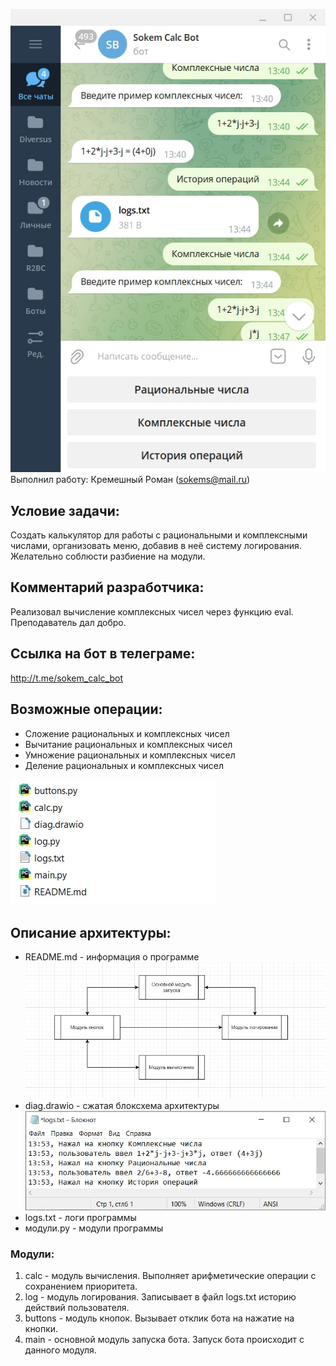 ![Бот](pic0.jpg)
Выполнил работу: Кремешный Роман (sokems@mail.ru)

## Условие задачи: 
Создать калькулятор для работы с рациональными и комплексными числами, организовать меню, добавив в неё систему логирования. Желательно соблюсти разбиение на модули.

## Комментарий разработчика: 
Реализовал вычисление комплексных чисел через функцию eval. Преподаватель дал добро.

## Ссылка на бот в телеграме:
http://t.me/sokem_calc_bot

## Возможные операции: 
+ Сложение рациональных и комплексных чисел
+ Вычитание рациональных и комплексных чисел
+ Умножение рациональных и комплексных чисел
+ Деление рациональных и комплексных чисел

![Архитектура](pic1.jpg)
## Описание архитектуры:
- README.md - информация о программе
![Диаграмма](pic2.jpg)
- diag.drawio - сжатая блоксхема архитектуры
![Логи](pic3.jpg)
- logs.txt - логи программы
- модули.py - модули программы

### Модули:
1. calc - модуль вычисления. Выполняет арифметические операции с сохранением приоритета.
2. log - модуль логирования. Записывает в файл logs.txt историю действий пользователя.
3. buttons - модуль кнопок. Вызывает отклик бота на нажатие на кнопки.
4. main - основной модуль запуска бота. Запуск бота происходит с данного модуля.



